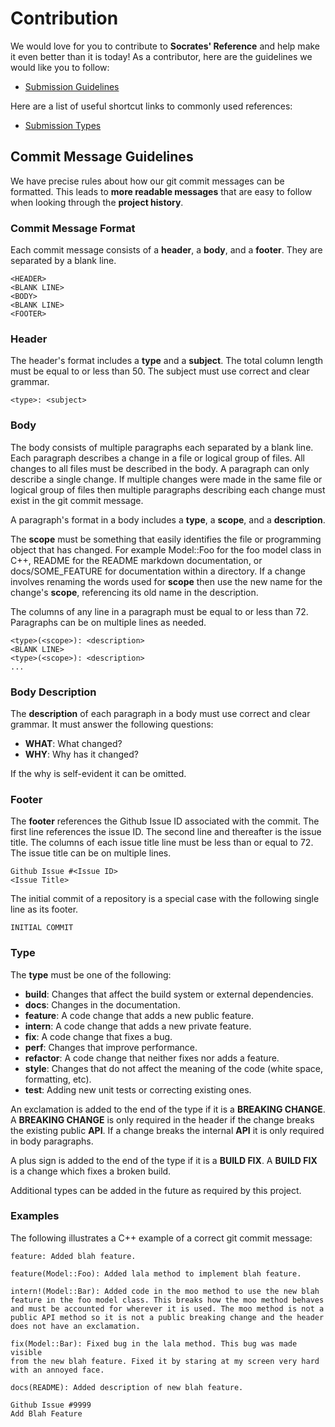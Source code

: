 # Contribution

We would love for you to contribute to __Socrates' Reference__ and help make it even better than it is today!  As a contributor, here are the guidelines we would like you to follow:

* [Submission Guidelines](#submit)

Here are a list of useful shortcut links to commonly used references:

* [Submission Types](#submit_type)

## <a name="submit"></a> Commit Message Guidelines

We have precise rules about how our git commit messages can be formatted. This leads to __more readable messages__ that are easy to follow when looking through the __project history__.

### Commit Message Format

Each commit message consists of a __header__, a __body__, and a __footer__. They are separated by a blank line.

```
<HEADER>
<BLANK LINE>
<BODY>
<BLANK LINE>
<FOOTER>
```

### Header

The header's format includes a __type__ and a __subject__. The total column length must be equal to or less than 50. The subject must use correct and clear grammar.

```
<type>: <subject>
```

### Body

The body consists of multiple paragraphs each separated by a blank line. Each paragraph describes a change in a file or logical group of files. All changes to all files must be described in the body. A paragraph can only describe a single change. If multiple changes were made in the same file or logical group of files then multiple paragraphs describing each change must exist in the git commit message.

A paragraph's format in a body includes a __type__, a __scope__, and a __description__.

The __scope__ must be something that easily identifies the file or programming object that has changed. For example Model::Foo for the foo model class in C++, README for the README markdown documentation, or docs/SOME_FEATURE for documentation within a directory. If a change involves renaming the words used for __scope__ then use the new name for the change's __scope__, referencing its old name in the description.

The columns of any line in a paragraph must be equal to or less than 72. Paragraphs can be on multiple lines as needed.

```
<type>(<scope>): <description>
<BLANK LINE>
<type>(<scope>): <description>
...
```

### Body Description

The __description__ of each paragraph in a body must use correct and clear grammar. It must answer the following questions:

* __WHAT__: What changed?
* __WHY__: Why has it changed?

If the why is self-evident it can be omitted.

### Footer

The __footer__ references the Github Issue ID associated with the commit. The first line references the issue ID. The second line and thereafter is the issue title. The columns of each issue title line must be less than or equal to 72. The issue title can be on multiple lines.

```
Github Issue #<Issue ID>
<Issue Title>
```

The initial commit of a repository is a special case with the following single line as its footer.

```
INITIAL COMMIT
```

### <a name="submit_type"></a> Type

The __type__ must be one of the following:

* __build__: Changes that affect the build system or external dependencies.
* __docs__: Changes in the documentation.
* __feature__: A code change that adds a new public feature.
* __intern__: A code change that adds a new private feature.
* __fix__: A code change that fixes a bug.
* __perf__: Changes that improve performance.
* __refactor__: A code change that neither fixes nor adds a feature.
* __style__: Changes that do not affect the meaning of the code (white space, formatting, etc).
* __test__: Adding new unit tests or correcting existing ones.

An exclamation is added to the end of the type if it is a __BREAKING CHANGE__. A __BREAKING CHANGE__ is only required in the header if the change breaks the existing public __API__. If a change breaks the internal __API__ it is only required in body paragraphs.

A plus sign is added to the end of the type if it is a __BUILD FIX__. A __BUILD FIX__ is a change which fixes a broken build.

Additional types can be added in the future as required by this project.

### Examples

The following illustrates a C++ example of a correct git commit message:

```
feature: Added blah feature.

feature(Model::Foo): Added lala method to implement blah feature.

intern!(Model::Bar): Added code in the moo method to use the new blah
feature in the foo model class. This breaks how the moo method behaves
and must be accounted for wherever it is used. The moo method is not a
public API method so it is not a public breaking change and the header
does not have an exclamation.

fix(Model::Bar): Fixed bug in the lala method. This bug was made visible
from the new blah feature. Fixed it by staring at my screen very hard
with an annoyed face.

docs(README): Added description of new blah feature.

Github Issue #9999
Add Blah Feature
```
